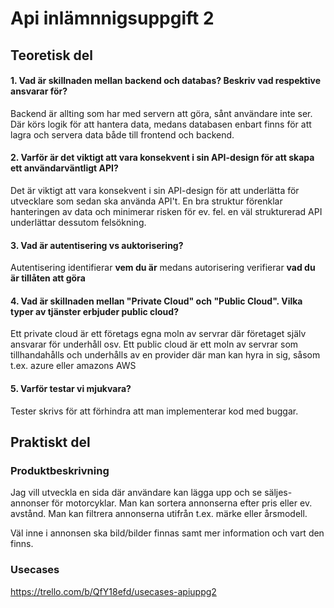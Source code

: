 # Api inlämnnigsuppgift 2

## Teoretisk del
#### 1.  Vad är skillnaden mellan backend och databas? Beskriv vad respektive ansvarar för?
Backend är allting som har med servern att göra, sånt användare inte ser. Där körs logik för att hantera data, medans databasen enbart finns för att lagra och servera data både till frontend och backend.

#### 2. Varför är det viktigt att vara konsekvent i sin API-design för att skapa ett användarväntligt API?
Det är viktigt att vara konsekvent i sin API-design för att underlätta för utvecklare som sedan ska använda API't. En bra struktur förenklar hanteringen av data och minimerar risken för ev. fel. en väl strukturerad API underlättar dessutom felsökning.

#### 3. Vad är autentisering vs auktorisering?
Autentisering identifierar **vem du är** medans autorisering verifierar **vad du är tillåten att göra**

#### 4. Vad är skillnaden mellan "Private Cloud" och "Public Cloud". Vilka typer av tjänster erbjuder public cloud?
Ett private cloud är ett företags egna moln av servrar där företaget själv ansvarar för underhåll osv.
Ett public cloud är ett moln av servrar som tillhandahålls och underhålls av en provider där man kan hyra in sig, såsom t.ex. azure eller amazons AWS

#### 5. Varför testar vi mjukvara?
Tester skrivs för att förhindra att man implementerar kod med buggar.

## Praktiskt del
### Produktbeskrivning
Jag vill utveckla en sida där användare kan lägga upp och se säljes-annonser för motorcyklar.
Man kan sortera annonserna efter pris eller ev. avstånd.
Man kan filtrera annonserna utifrån t.ex. märke eller årsmodell.

Väl inne i annonsen ska bild/bilder finnas samt mer information och vart den finns.

### Usecases
https://trello.com/b/QfY18efd/usecases-apiuppg2